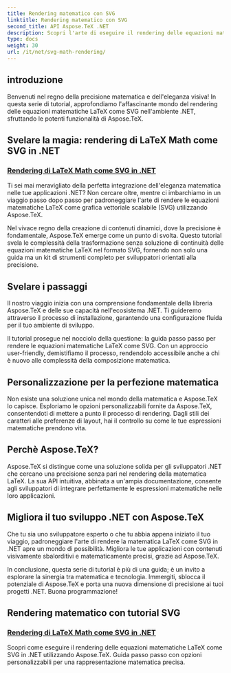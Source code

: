 ```yaml
---
title: Rendering matematico con SVG
linktitle: Rendering matematico con SVG
second_title: API Aspose.TeX .NET
description: Scopri l'arte di eseguire il rendering delle equazioni matematiche LaTeX come SVG in .NET con Aspose.TeX. Scatena la precisione con opzioni personalizzabili per la perfezione matematica.
type: docs
weight: 30
url: /it/net/svg-math-rendering/
---
```

## introduzione

Benvenuti nel regno della precisione matematica e dell'eleganza visiva! In questa serie di tutorial, approfondiamo l'affascinante mondo del rendering delle equazioni matematiche LaTeX come SVG nell'ambiente .NET, sfruttando le potenti funzionalità di Aspose.TeX. 

## Svelare la magia: rendering di LaTeX Math come SVG in .NET

### [Rendering di LaTeX Math come SVG in .NET](./render-latex-math-svg/)

Ti sei mai meravigliato della perfetta integrazione dell'eleganza matematica nelle tue applicazioni .NET? Non cercare oltre, mentre ci imbarchiamo in un viaggio passo dopo passo per padroneggiare l'arte di rendere le equazioni matematiche LaTeX come grafica vettoriale scalabile (SVG) utilizzando Aspose.TeX.

Nel vivace regno della creazione di contenuti dinamici, dove la precisione è fondamentale, Aspose.TeX emerge come un punto di svolta. Questo tutorial svela le complessità della trasformazione senza soluzione di continuità delle equazioni matematiche LaTeX nel formato SVG, fornendo non solo una guida ma un kit di strumenti completo per sviluppatori orientati alla precisione.

## Svelare i passaggi

Il nostro viaggio inizia con una comprensione fondamentale della libreria Aspose.TeX e delle sue capacità nell'ecosistema .NET. Ti guideremo attraverso il processo di installazione, garantendo una configurazione fluida per il tuo ambiente di sviluppo.

Il tutorial prosegue nel nocciolo della questione: la guida passo passo per rendere le equazioni matematiche LaTeX come SVG. Con un approccio user-friendly, demistifiamo il processo, rendendolo accessibile anche a chi è nuovo alle complessità della composizione matematica.

## Personalizzazione per la perfezione matematica

Non esiste una soluzione unica nel mondo della matematica e Aspose.TeX lo capisce. Esploriamo le opzioni personalizzabili fornite da Aspose.TeX, consentendoti di mettere a punto il processo di rendering. Dagli stili dei caratteri alle preferenze di layout, hai il controllo su come le tue espressioni matematiche prendono vita.

## Perchè Aspose.TeX?

Aspose.TeX si distingue come una soluzione solida per gli sviluppatori .NET che cercano una precisione senza pari nel rendering della matematica LaTeX. La sua API intuitiva, abbinata a un'ampia documentazione, consente agli sviluppatori di integrare perfettamente le espressioni matematiche nelle loro applicazioni.

## Migliora il tuo sviluppo .NET con Aspose.TeX

Che tu sia uno sviluppatore esperto o che tu abbia appena iniziato il tuo viaggio, padroneggiare l'arte di rendere la matematica LaTeX come SVG in .NET apre un mondo di possibilità. Migliora le tue applicazioni con contenuti visivamente sbalorditivi e matematicamente precisi, grazie ad Aspose.TeX.

In conclusione, questa serie di tutorial è più di una guida; è un invito a esplorare la sinergia tra matematica e tecnologia. Immergiti, sblocca il potenziale di Aspose.TeX e porta una nuova dimensione di precisione ai tuoi progetti .NET. Buona programmazione!
## Rendering matematico con tutorial SVG
### [Rendering di LaTeX Math come SVG in .NET](./render-latex-math-svg/)
Scopri come eseguire il rendering delle equazioni matematiche LaTeX come SVG in .NET utilizzando Aspose.TeX. Guida passo passo con opzioni personalizzabili per una rappresentazione matematica precisa.
